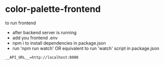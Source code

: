 # color-palette-frontend

to run frontend

- after backend server is running
- add you frontend .env 
- npm i to install dependencies in package.json
- run 'npm run watch' OR equivalent to run 'watch' script in package.json

```
__API_URL__=http://localhost:8000
```


